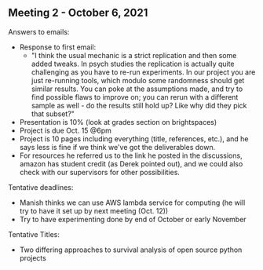 ## Meeting 2 - October 6, 2021

Answers to emails:
- Response to first email:
    - "I think the usual mechanic is a strict replication and then some added tweaks. In psych studies the replication is actually quite challenging as you have to re-run experiments. In our project you are just re-running tools, which modulo some randomness should get similar results. You can poke at the assumptions made, and try to find possible flaws to improve on; you can rerun with a different sample as well - do the results still hold up? Like why did they pick that subset?"
- Presentation is 10% (look at grades section on brightspaces)
- Project is due Oct. 15 @6pm
- Project is 10 pages including everything (title, references, etc.), and he says less is fine if we think we've got the deliverables down.
- For resources he referred us to the link he posted in the discussions, amazon has student credit (as Derek pointed out), and we could also check with our supervisors for other possibilities.

Tentative deadlines:
 - Manish thinks we can use AWS lambda service for computing (he will try to have it set up by next meeting (Oct. 12))
 - Try to have experimenting done by end of October or early November

 Tentative Titles:
 - Two differing approaches to survival analysis of open source python projects